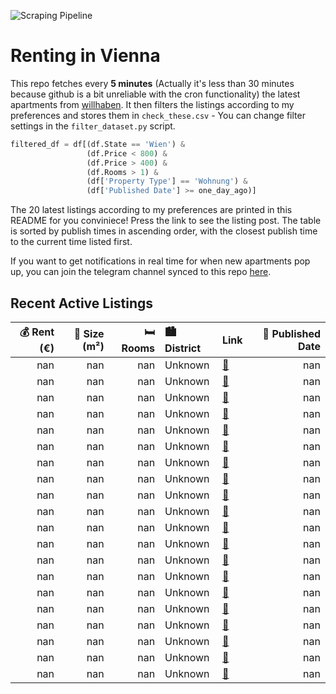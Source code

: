 ![Scraping Pipeline](https://github.com/AthomsG/renting-in-vienna/actions/workflows/run_pipeline.yml/badge.svg)


# Renting in Vienna

This repo fetches every **5 minutes** (Actually it's less than 30 minutes because github is a bit unreliable with the cron functionality) the latest apartments from [willhaben](https://www.willhaben.at/).
It then filters the listings according to my preferences and stores them in `check_these.csv` - You can change filter settings in the `filter_dataset.py` script.

```python
filtered_df = df[(df.State == 'Wien') & 
                 (df.Price < 800) &
                 (df.Price > 400) &
                 (df.Rooms > 1) &
                 (df['Property Type'] == 'Wohnung') &
                 (df['Published Date'] >= one_day_ago)]
```

The 20 latest listings according to my preferences are printed in this README for you conviniece! Press the link to see the listing post.
The table is sorted by publish times in ascending order, with the closest publish time to the current time listed first.

If you want to get notifications in real time for when new apartments pop up, you can join the telegram channel synced to this repo [here](https://t.me/+1HPAYOf5BSsyNTlk).

## Recent Active Listings

|   💰 Rent (€) |   📏 Size (m²) |   🛏️ Rooms | 🏙️ District   | Link                                                                                                                                                                                                          |   📅 Published Date |
|-------------:|--------------:|-----------:|:--------------|:--------------------------------------------------------------------------------------------------------------------------------------------------------------------------------------------------------------|-------------------:|
|          nan |           nan |        nan | Unknown       | [🔗](https://www.willhaben.at/iad/immobilien/d/mietwohnungen/wien/wien-1190-d%C3%B6bling/wohnung-in-nussdorf-%28klimatisiert-garage-terrasse-m%C3%B6bel%29-1616138217/)                                        |                nan |
|          nan |           nan |        nan | Unknown       | [🔗](https://www.willhaben.at/iad/immobilien/d/mietwohnungen/wien/wien-1220-donaustadt/wohnung-22.-bez.-stadlau-1663147219/)                                                                                   |                nan |
|          nan |           nan |        nan | Unknown       | [🔗](https://www.willhaben.at/iad/immobilien/d/mietwohnungen/wien/wien-1100-favoriten/rax2:-s%C3%BCdseitige-2-zimmer-wohnung-mit-loggia-nahe-wienerbergpark-in-1100-wien-zu-mieten-1256354834/)                |                nan |
|          nan |           nan |        nan | Unknown       | [🔗](https://www.willhaben.at/iad/immobilien/d/mietwohnungen/wien/wien-1220-donaustadt/2-monat-mietzinsfrei:-4-zimmer-dachgescho%C3%9Fwohnung-mit-k%C3%BChlung-&-blick-%C3%BCber-die-felder-1746632347/)       |                nan |
|          nan |           nan |        nan | Unknown       | [🔗](https://www.willhaben.at/iad/immobilien/d/mietwohnungen/wien/wien-1060-mariahilf/zentrale-ruhige-wohnung-studentenhit-1652698651/)                                                                        |                nan |
|          nan |           nan |        nan | Unknown       | [🔗](https://www.willhaben.at/iad/immobilien/d/mietwohnungen/wien/wien-1130-hietzing/%7C-2-zimmer-%7C-balkon-%7C-st.-veit-gasse-25%7C-erstbezug-in-hietzing-%7C-mietbeginn-per-01.-dezember-2025-1191742944/)  |                nan |
|          nan |           nan |        nan | Unknown       | [🔗](https://www.willhaben.at/iad/immobilien/d/mietwohnungen/wien/wien-1130-hietzing/%7C-2-zimmer-%7C-balkon-%7C-st.-veit-gasse-25-%7C-erstbezug-in-hietzing-%7C-mietbeginn-per-01.-dezember-2025-1638850327/) |                nan |
|          nan |           nan |        nan | Unknown       | [🔗](https://www.willhaben.at/iad/immobilien/d/mietwohnungen/wien/wien-1220-donaustadt/wundersch%C3%B6ne-wohnung-neben-donauzentrum-&-3-min-entfernt-von-der-u1-kagran%21-1906669106/)                         |                nan |
|          nan |           nan |        nan | Unknown       | [🔗](https://www.willhaben.at/iad/immobilien/d/mietwohnungen/wien/wien-1190-d%C3%B6bling/charmante-2-zimmer-wohnung-mit-erker-und-gr%C3%BCnblick-in-1190-wien-1609259449/)                                     |                nan |
|          nan |           nan |        nan | Unknown       | [🔗](https://www.willhaben.at/iad/immobilien/d/mietwohnungen/wien/wien-1070-neubau/zieglergasse:-super-schicke-3-zimmer-neubauwohnung-mit-2-badezimmer-1204735687/)                                            |                nan |
|          nan |           nan |        nan | Unknown       | [🔗](https://www.willhaben.at/iad/immobilien/d/mietwohnungen/wien/wien-1180-w%C3%A4hring/gartenwohnung-im-cottage-inkl-2-garagenpl%C3%A4tzen-inkl.-heizung-und-warmwasser-akonto-1377165941/)                  |                nan |
|          nan |           nan |        nan | Unknown       | [🔗](https://www.willhaben.at/iad/immobilien/d/mietwohnungen/wien/wien-1220-donaustadt/dem-himmel-so-nah:-elegant-m%C3%B6bliertes-studio-im-42.-stock-mit-cityblick-%28pool-gym-spa-lounges%29-1910079622/)    |                nan |
|          nan |           nan |        nan | Unknown       | [🔗](https://www.willhaben.at/iad/immobilien/d/mietwohnungen/wien/wien-1010-innere-stadt/traumhafte-4-zimmer-wohnung-im-herzen-von-wien---top-innenstadtlage-beim-stephansplatz%21-1591345091/)                |                nan |
|          nan |           nan |        nan | Unknown       | [🔗](https://www.willhaben.at/iad/immobilien/d/mietwohnungen/wien/wien-1030-landstra%C3%9Fe/mitten-am-rochusmarkt---erstklassig-ausgestattete-altbauwohnung-mit-air-condition-1906628014/)                     |                nan |
|          nan |           nan |        nan | Unknown       | [🔗](https://www.willhaben.at/iad/immobilien/d/mietwohnungen/wien/wien-1050-margareten/2er-wg-taugliche-studentenwohnung-%28optimale-lage%29-2083697480/)                                                      |                nan |
|          nan |           nan |        nan | Unknown       | [🔗](https://www.willhaben.at/iad/immobilien/d/mietwohnungen/wien/wien-1130-hietzing/balkontraum-in-hietzing:-moderne-2-zimmer-mietwohnung-mit-gro%C3%9Fem-balkon-1330831294/)                                 |                nan |
|          nan |           nan |        nan | Unknown       | [🔗](https://www.willhaben.at/iad/immobilien/d/mietwohnungen/wien/wien-1090-alsergrund/helle-2-zimmer-wohnung-%28w%C3%A4hringer-stra%C3%9Fe-12%29---ab-01.09.2025-1096657959/)                                 |                nan |
|          nan |           nan |        nan | Unknown       | [🔗](https://www.willhaben.at/iad/immobilien/d/mietwohnungen/wien/wien-1190-d%C3%B6bling/kaasgraben-moderne-4-zimmer-wohnung-mit-2-balkonen-perfekte-raumaufteilung%21-925625102/)                             |                nan |
|          nan |           nan |        nan | Unknown       | [🔗](https://www.willhaben.at/iad/immobilien/d/mietwohnungen/wien/wien-1040-wieden/erstbezug-nach-sanierung---stilvolles-wohnung-direkt-bei-der-u1-870812227/)                                                 |                nan |
|          nan |           nan |        nan | Unknown       | [🔗](https://www.willhaben.at/iad/immobilien/d/mietwohnungen/wien/wien-1010-innere-stadt/penthouse-mit-blick-auf-den-stephansdom-801923353/)                                                                   |                nan |
